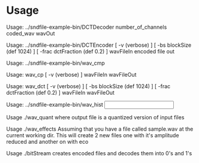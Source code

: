 # Usage
Usage: ../sndfile-example-bin/DCTDecoder number_of_channels coded_wav wavOut

Usage: ../sndfile-example-bin/DCTEncoder [ -v (verbose) ] [ -bs blockSize (def 1024) ] [ -frac dctFraction (def 0.2) ] wavFileIn  encoded file out

Usage: ../sndfile-example-bin/wav_cmp <original file> <other file>

Usage: wav_cp [ -v (verbose) ] wavFileIn wavFileOut

Usage: wav_dct [ -v (verbose) ] [ -bs blockSize (def 1024) ] [ -frac dctFraction (def 0.2) ] wavFileIn wavFileOut

Usage: ../sndfile-example-bin/wav_hist <input file> <channel>

Usage ./wav_quant <input-file> <output-file> where output file is a quantized version of input files

Usage ./wav_effects Assuming that you have a file called sample.wav at the current working dir. This will create 2 new files one with it's amplitude reduced and another on with eco

Usage ./bitStream creates encoded files and decodes them into 0's and 1's

